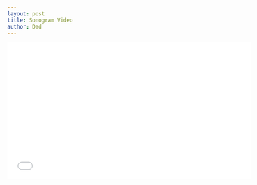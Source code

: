 ```yaml
---
layout: post
title: Sonogram Video
author: Dad
---
```


<iframe width="560" height="315" src="//www.youtube.com/embed/XlJN-3hKIcU" frameborder="0" allowfullscreen></iframe>
